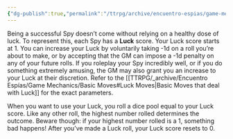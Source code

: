 ```yaml
---
{"dg-publish":true,"permalink":"/ttrpg/archive/encuentro-espias/game-mechanics/luck/","tags":["TTRPG/Games/EE"]}
---
```


Being a successful Spy doesn’t come without relying on a healthy dose of luck. To represent this, each Spy has a **Luck** score. Your Luck score starts at 1. You can increase your Luck by voluntarily taking -1d on a roll you’re about to make, or by accepting that the GM can impose a -1d penalty on any of your future rolls. If you roleplay your Spy incredibly well, or if you do something extremely amusing, the GM may also grant you an increase to your Luck at their discretion. Refer to the [[TTRPG/_archive/Encuentro Espías/Game Mechanics/Basic Moves#Luck Moves\|Basic Moves that deal with Luck]] for the exact parameters.

When you want to use your Luck, you roll a dice pool equal to your Luck score. Like any other roll, the highest number rolled determines the outcome. Beware though: if your highest number rolled is a 1, something bad happens! After you’ve made a Luck roll, your Luck score resets to 0.
